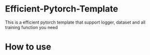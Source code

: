 # Efficient-Pytorch-Template
 This is a efficient pytorch template that support logger, dataset and all training function you need

# How to use
